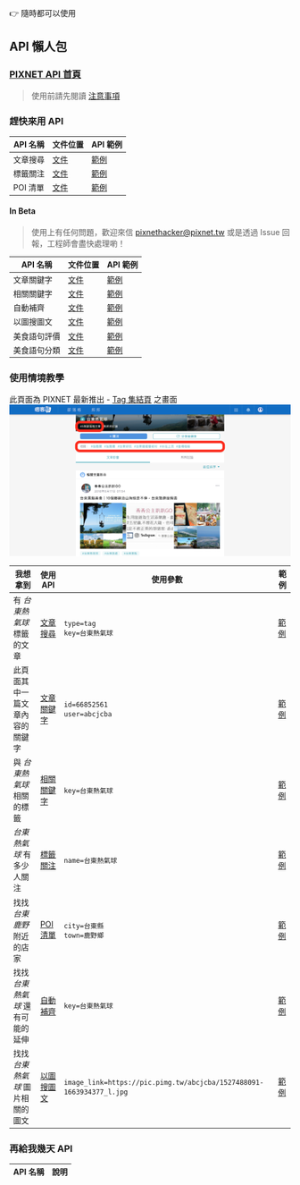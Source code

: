 👉 隨時都可以使用

## API 懶人包
### [PIXNET API 首頁](https://developer.pixnet.pro/#!/)
> 使用前請先閱讀 [注意事項](http://developer.pixnet.pro/#!/doc/pixnetApiTos/pixnetApiTos)

### 趕快來用 API

| API 名稱 | 文件位置 | API 範例 |
| - | - | - |
| 文章搜尋 | [文件](https://developer.pixnet.pro/#!/doc/pixnetApi/blogArticlesSearch) | [範例](https://emma.pixnet.cc/blog/articles/search?format=json&type=tag&key=%E5%8F%B0%E6%9D%B1%E7%86%B1%E6%B0%A3%E7%90%83) |
| 標籤關注 | [文件](https://developer.pixnet.pro/#!/doc/pixnetApi/tagFollow) | [範例](https://emma.pixnet.cc/tag/follow?name=%E5%8F%B0%E6%9D%B1%E7%86%B1%E6%B0%A3%E7%90%83) |
| POI 清單 | [文件](https://developer.pixnet.pro/#!/doc/pixnetApi/poiList) | [範例](https://emma.pixnet.cc/poi?format=json) |

#### In Beta
> 使用上有任何問題，歡迎來信 pixnethacker@pixnet.tw
> 或是透過 Issue 回報，工程師會盡快處理喲！

| API 名稱 | 文件位置 | API 範例 |
| - | - | - |
| 文章關鍵字 | [文件](https://developer.pixnet.pro/#!/doc/pixnetApi/blogArticlesIdKeywords) | [範例](https://emma.pixnet.cc/blog/articles/46738528/keywords?format=json&user=admin) |
| 相關關鍵字 | [文件](https://developer.pixnet.pro/#!/doc/pixnetApi/explorerKeywords) | [範例](https://emma.pixnet.cc/explorer/keywords?format=json&key=EMMA) |
| 自動補齊 | [文件](https://developer.pixnet.pro/#!/doc/pixnetApi/explorerAutocomplete) | [範例](https://emma.pixnet.cc/explorer/autocomplete?format=json&key=%E7%97%9E%E5%AE%A2) |
| 以圖搜圖文 | [文件](https://developer.pixnet.pro/#!/doc/pixnetApi/explorerSimilarImages) | [範例](https://emma.pixnet.cc/explorer/similarimages?format=json&size=5&image_link=https://upload.wikimedia.org/wikipedia/zh/5/57/Pixnet_logo.png) |
| 美食語句評價 | [文件](https://developer.pixnet.pro/#!/doc/pixnetApi/explorerGourmetEmotion) | [範例](https://emma.pixnet.cc/explorer/gourmet/emotion?sentence=%E9%80%99%E4%B8%B2%E8%87%AD%E8%B1%86%E8%85%90%E6%88%91%E6%80%8E%E9%BA%BC%E7%9C%8B%E9%83%BD%E8%A6%BA%E5%BE%97%E4%B8%8D%E5%A4%AA%E5%A5%BD%E5%90%83) |
| 美食語句分類 | [文件](https://developer.pixnet.pro/#!/doc/pixnetApi/explorerGourmetCategory) | [範例](https://emma.pixnet.cc/explorer/gourmet/category?format=json&sentence=%E9%80%99%E5%80%8B%E8%87%AD%E8%B1%86%E8%85%90%E6%98%8E%E6%98%8E%E5%B0%B1%E8%B6%85%E7%B4%9A%E5%A5%BD%E5%90%83) |

### 使用情境教學

此頁面為 PIXNET 最新推出 - [Tag 集結頁](https://www.pixnet.net/tags/%E5%8F%B0%E6%9D%B1%E7%86%B1%E6%B0%A3%E7%90%83) 之畫面
![](../static/pixnet-tag-page.png)

| 我想拿到 | 使用 API | 使用參數 | 範例 |
| - | - | - | - |
| 有 _台東熱氣球_ 標籤的文章 | [文章搜尋](https://developer.pixnet.pro/#!/doc/pixnetApi/blogArticlesSearch) | `type=tag`<br>`key=台東熱氣球` | [範例](https://emma.pixnet.cc/blog/articles/search?format=json&key=%E5%8F%B0%E6%9D%B1%E7%86%B1%E6%B0%A3%E7%90%83&type=tag) |
| 此頁面其中一篇文章內容的關鍵字 | [文章關鍵字](https://developer.pixnet.pro/#!/doc/pixnetApi/blogArticlesIdKeywords) | `id=66852561`<br>`user=abcjcba` | [範例](https://emma.pixnet.cc/blog/articles/66852561/keywords?user=abcjcba) |
| 與 _台東熱氣球_ 相關的標籤 | [相關關鍵字](https://developer.pixnet.pro/#!/doc/pixnetApi/explorerKeywords) | `key=台東熱氣球` | [範例](https://emma.pixnet.cc/explorer/keywords?format=json&key=%E5%8F%B0%E6%9D%B1%E7%86%B1%E6%B0%A3%E7%90%83) |
| _台東熱氣球_ 有多少人關注 | [標籤關注](https://developer.pixnet.pro/#!/doc/pixnetApi/tagFollow) | `name=台東熱氣球` | [範例](https://emma.pixnet.cc/tag/follow?format=json&name=%E5%8F%B0%E6%9D%B1%E7%86%B1%E6%B0%A3%E7%90%83) |
| 找找 _台東鹿野_ 附近的店家 | [POI 清單](https://developer.pixnet.pro/#!/doc/pixnetApi/poiList) | `city=台東縣`<br>`town=鹿野鄉` | [範例](https://emma.pixnet.cc/poi?format=json&city=%E5%8F%B0%E6%9D%B1%E7%B8%A3&town=%E9%B9%BF%E9%87%8E%E9%84%89) |
| 找找 _台東熱氣球_ 還有可能的延伸 | [自動補齊](https://developer.pixnet.pro/#!/doc/pixnetApi/explorerAutocomplete) | `key=台東熱氣球` | [範例](https://emma.pixnet.cc/explorer/autocomplete?format=json&key=%E5%8F%B0%E6%9D%B1%E7%86%B1%E6%B0%A3%E7%90%83) |
| 找找 _台東熱氣球_ 圖片相關的圖文 | [以圖搜圖文](https://developer.pixnet.pro/#!/doc/pixnetApi/explorerSimilarImages) | `image_link=https://pic.pimg.tw/abcjcba/1527488091-1663934377_l.jpg` | [範例](https://emma.pixnet.cc/explorer/similarimages?format=json&image_link=https://pic.pimg.tw/abcjcba/1527488091-1663934377_l.jpg) |

### 再給我幾天 API

| API 名稱 | 說明 |
| - | - |
